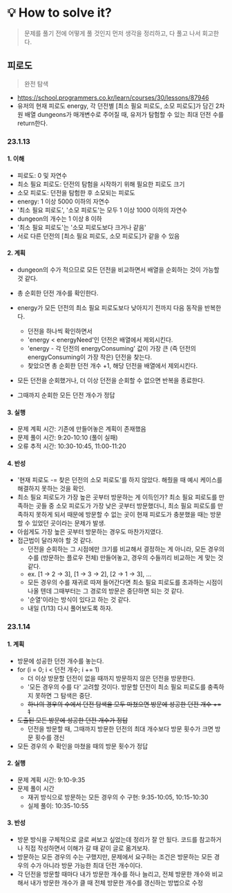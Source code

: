 # 💡 How to solve it?
> 문제를 풀기 전에 어떻게 풀 것인지 먼저 생각을 정리하고, 다 풀고 나서 회고한다.

## 피로도

> 완전 탐색

- https://school.programmers.co.kr/learn/courses/30/lessons/87946
- 유저의 현재 피로도 energy,
  각 던전별 [최소 필요 피로도, 소모 피로도]가 담긴
  2차원 배열 dungeons가 매개변수로 주어질 때,
  유저가 탐험할 수 있는 최대 던전 수를 return한다.

### 23.1.13

#### 1. 이해

- 피로도: 0 및 자연수
- 최소 필요 피로도: 던전의 탐험을 시작하기 위해 필요한 피로도 크기
- 소모 피로도: 던전을 탐험한 후 소모되는 피로도
- energy: 1 이상 5000 이하의 자연수
- '최소 필요 피로도', '소모 피로도'는 모두 1 이상 1000 이하의 자연수
- dungeon의 개수는 1 이상 8 이하
- '최소 필요 피로도'는 '소모 피로도보다 크거나 같음'
- 서로 다른 던전의 [최소 필요 피로도, 소모 피로도]가 같을 수 있음

#### 2. 계획

- dungeon의 수가 적으므로 모든 던전을 비교하면서
  배열을 순회하는 것이 가능할 것 같다.

- 총 순회한 던전 개수를 확인한다.
- energy가 모든 던전의 최소 필요 피로도보다
  낮아지기 전까지 다음 동작을 반복한다.
    - 던전을 하나씩 확인하면서
    - 'energy < energyNeed'인 던전은 배열에서 제외시킨다.
    - 'energy - 각 던전의 energyConsuming' 값이 가장 큰
      (즉 던전의 energyConsuming이 가장 작은) 던전을 찾는다.
    - 찾았으면 총 순회한 던전 개수 +1, 해당 던전을 배열에서 제외시킨다.
- 모든 던전을 순회했거나, 더 이상 던전을 순회할 수 없으면 반복을 종료한다.
- 그때까지 순회한 모든 던전 개수가 정답

#### 3. 실행

- 문제 계획 시간: 기존에 만들어놓은 계획이 존재했음
- 문제 풀이 시간: 9:20-10:10 (풀이 실패)
- 오류 추적 시간: 10:30-10:45, 11:00-11:20

#### 4. 반성

- '현재 피로도 -= 찾은 던전의 소모 피로도'를 하지 않았다.
  해줬을 때 예시 케이스를 해결하지 못하는 것을 확인.
- 최소 필요 피로도가 가장 높은 곳부터 방문하는 게 이득인가?
  최소 필요 피로도를 만족하는 곳들 중 소모 피로도가 가장 낮은 곳부터 방문했더니,
  최소 필요 피로도를 만족하지 못하게 되서 때문에 방문할 수 없는 곳이
  현재 피로도가 충분했을 때는 방문할 수 있었던 곳이라는 문제가 발생.
- 아쉽게도 가장 높은 곳부터 방문하는 경우도 마찬가지였다.
- 접근법이 달라져야 할 것 같다.
  - 던전을 순회하는 그 시점에만 크기를 비교해서 결정하는 게 아니라,
    모든 경우의 수를 (방문하는 플로우 전체) 만들어놓고, 경우의 수들끼리 비교하는 게 맞는 것 같다.
  - ex. [1 -> 2 -> 3], [1 -> 3 -> 2], [2 -> 1 -> 3], ...
  - 모든 경우의 수를 재귀로 따져 들어간다면 최소 필요 피로도를 초과하는 시점이 나올 텐데
    그때부터는 그 경로의 방문은 중단하면 되는 것 같다.
  - '순열'이라는 방식이 있다고 하는 것 같다.
  - 내일 (1/13) 다시 풀어보도록 하자.

### 23.1.14

#### 1. 계획

- 방문에 성공한 던전 개수를 놓는다.
- for (i = 0; i < 던전 개수; i += 1)
  - 더 이상 방문할 던전이 없을 때까지 방문하지 않은 던전을 방문한다.
  - '모든 경우의 수를 다' 고려할 것이다.
    방문할 던전이 최소 필요 피로도를 충족하지 못하면 그 탐색은 중단.
  - ~~하나의 경우의 수에서 던전 탐색을 모두 마쳤으면 방문에 성공한 던전 개수 += 1~~
- ~~도출된 모든 방문에 성공한 던전 개수가 정답~~
  - 던전을 방문할 때, 그때까지 방문한 던전의 최대 개수보다 방문 횟수가 크면 방문 횟수를 갱신
- 모든 경우의 수 확인을 마쳤을 때의 방문 횟수가 정답

#### 2. 실행

- 문제 계획 시간: 9:10-9:35
- 문제 풀이 시간
  - 재귀 방식으로 방문하는 모든 경우의 수 구현: 9:35-10:05, 10:15-10:30
  - 실제 풀이: 10:35-10:55

#### 3. 반성

- 방문 방식을 구체적으로 글로 써보고 싶었는데 정리가 잘 안 됬다.
  코드를 참고하거나 직접 작성하면서 이해가 갈 때 같이 글로 옮겨보자.
- 방문하는 모든 경우의 수는 구했지만,
  문제에서 요구하는 조건은 방문하는 모든 경우의 수가 아니라 방문 가능한 최대 던전 개수이다.
- 각 던전을 방문할 때마다 내가 방문한 개수를 하나 늘리고,
  전체 방문한 개수와 비교해서 내가 방문한 개수가 클 때 전체 방문한 개수를 갱신하는 방법으로 수정
